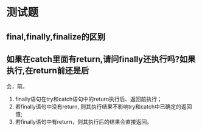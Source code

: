 # 测试题

## final,finally,finalize的区别

## 如果在catch里面有return,请问finally还执行吗?如果执行,在return前还是后

会，前。

1. finally语句在try和catch语句中的return执行后、返回前执行；
2. 若finally语句中没有return, 则其执行结果不影响try和catch中已确定的返回值;
3. 若finally语句中有return，则其执行后的结果会直接返回。
